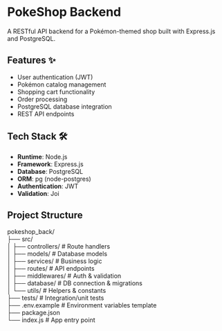 # PokeShop Backend 

A RESTful API backend for a Pokémon-themed shop built with Express.js and PostgreSQL.

## Features ✨

- User authentication (JWT)
- Pokémon catalog management
- Shopping cart functionality
- Order processing
- PostgreSQL database integration
- REST API endpoints

## Tech Stack 🛠️

- **Runtime**: Node.js
- **Framework**: Express.js
- **Database**: PostgreSQL
- **ORM**: pg (node-postgres)
- **Authentication**: JWT
- **Validation**: Joi

## Project Structure 
pokeshop_back/ <br>
├── src/ <br>
│ ├── controllers/ # Route handlers<br>
│ ├── models/ # Database models<br>
│ ├── services/ # Business logic<br>
│ ├── routes/ # API endpoints<br>
│ ├── middlewares/ # Auth & validation<br>
│ ├── database/ # DB connection & migrations<br>
│ └── utils/ # Helpers & constants<br>
├── tests/ # Integration/unit tests<br>
├── .env.example # Environment variables template<br>
├── package.json<br>
└── index.js # App entry point<br>
